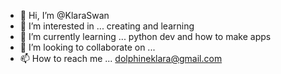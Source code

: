- 👋 Hi, I’m @KlaraSwan
- 👀 I’m interested in ... creating and learning
- 🌱 I’m currently learning ... python dev and how to make apps
- 💞️ I’m looking to collaborate on ...
- 📫 How to reach me ... dolphineklara@gmail.com

<!---
KlaraSwan/KlaraSwan is a ✨ special ✨ repository because its `README.md` (this file) appears on your GitHub profile.
You can click the Preview link to take a look at your changes.
--->
